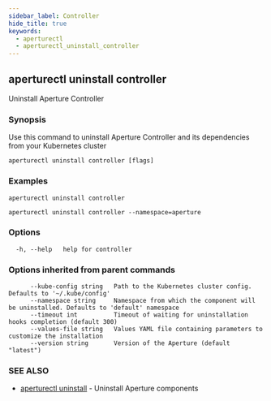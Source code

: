 ```yaml
---
sidebar_label: Controller
hide_title: true
keywords:
  - aperturectl
  - aperturectl_uninstall_controller
---
```


## aperturectl uninstall controller

Uninstall Aperture Controller

### Synopsis

Use this command to uninstall Aperture Controller and its dependencies from your Kubernetes cluster

```
aperturectl uninstall controller [flags]
```

### Examples

```
aperturectl uninstall controller

aperturectl uninstall controller --namespace=aperture
```

### Options

```
  -h, --help   help for controller
```

### Options inherited from parent commands

```
      --kube-config string   Path to the Kubernetes cluster config. Defaults to '~/.kube/config'
      --namespace string     Namespace from which the component will be uninstalled. Defaults to 'default' namespace
      --timeout int          Timeout of waiting for uninstallation hooks completion (default 300)
      --values-file string   Values YAML file containing parameters to customize the installation
      --version string       Version of the Aperture (default "latest")
```

### SEE ALSO

- [aperturectl uninstall](/reference/aperturectl/uninstall/uninstall.md) - Uninstall Aperture components
